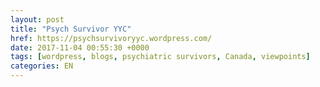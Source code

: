 ```yaml
---
layout: post
title: "Psych Survivor YYC"
href: https://psychsurvivoryyc.wordpress.com/
date: 2017-11-04 00:55:30 +0000
tags: [wordpress, blogs, psychiatric survivors, Canada, viewpoints]
categories: EN
---
```

